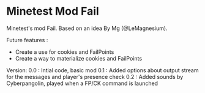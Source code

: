 Minetest Mod Fail
========================

Minetest's mod Fail. Based on an idea By Mg (@LeMagnesium).

Future features :
- Create a use for cookies and FailPoints
- Create a way to materialize cookies and FailPoints

Version:
0.0 : Intial code, basic mod
0.1 : Added options about output stream for the messages and player's presence check
0.2 : Added sounds by Cyberpangolin, played when a FP/CK command is launched
